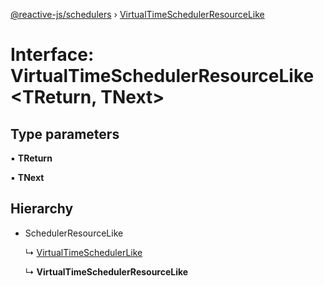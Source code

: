 [@reactive-js/schedulers](../README.md) › [VirtualTimeSchedulerResourceLike](virtualtimeschedulerresourcelike.md)

# Interface: VirtualTimeSchedulerResourceLike <**TReturn, TNext**>

## Type parameters

▪ **TReturn**

▪ **TNext**

## Hierarchy

* SchedulerResourceLike

  ↳ [VirtualTimeSchedulerLike](virtualtimeschedulerlike.md)

  ↳ **VirtualTimeSchedulerResourceLike**
